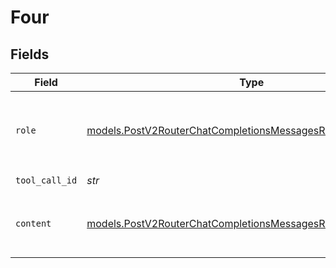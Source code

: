 # Four


## Fields

| Field                                                                                                                                | Type                                                                                                                                 | Required                                                                                                                             | Description                                                                                                                          |
| ------------------------------------------------------------------------------------------------------------------------------------ | ------------------------------------------------------------------------------------------------------------------------------------ | ------------------------------------------------------------------------------------------------------------------------------------ | ------------------------------------------------------------------------------------------------------------------------------------ |
| `role`                                                                                                                               | [models.PostV2RouterChatCompletionsMessagesRouterPublicRole](../models/postv2routerchatcompletionsmessagesrouterpublicrole.md)       | :heavy_check_mark:                                                                                                                   | The role of the messages author, in this case **tool**.                                                                              |
| `tool_call_id`                                                                                                                       | *str*                                                                                                                                | :heavy_check_mark:                                                                                                                   | N/A                                                                                                                                  |
| `content`                                                                                                                            | [models.PostV2RouterChatCompletionsMessagesRouterPublicContent](../models/postv2routerchatcompletionsmessagesrouterpubliccontent.md) | :heavy_check_mark:                                                                                                                   | The contents of a particular role's message.                                                                                         |